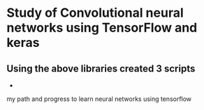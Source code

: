 # Study of Convolutional neural networks using TensorFlow and keras 
## Using the above libraries created 3 scripts
- 
my path and progress to learn neural networks using tensorflow
